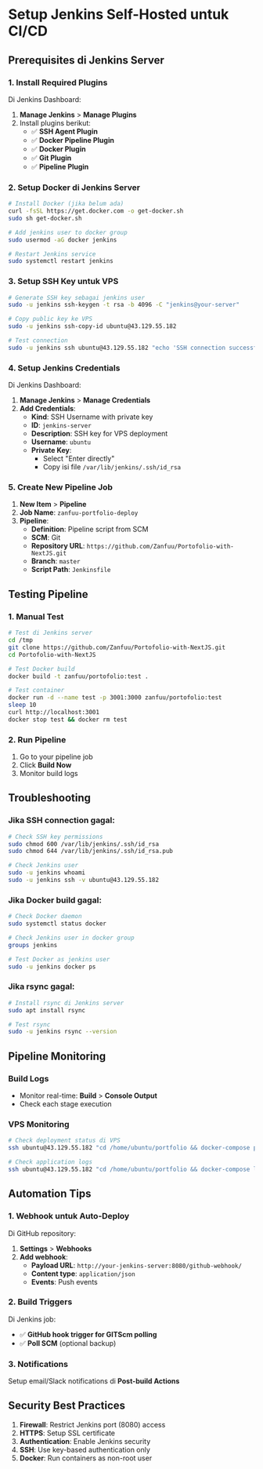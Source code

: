 # Setup Jenkins Self-Hosted untuk CI/CD

## Prerequisites di Jenkins Server

### 1. Install Required Plugins
Di Jenkins Dashboard:
1. **Manage Jenkins** > **Manage Plugins**
2. Install plugins berikut:
   - ✅ **SSH Agent Plugin**
   - ✅ **Docker Pipeline Plugin** 
   - ✅ **Docker Plugin**
   - ✅ **Git Plugin**
   - ✅ **Pipeline Plugin**

### 2. Setup Docker di Jenkins Server
```bash
# Install Docker (jika belum ada)
curl -fsSL https://get.docker.com -o get-docker.sh
sudo sh get-docker.sh

# Add jenkins user to docker group
sudo usermod -aG docker jenkins

# Restart Jenkins service
sudo systemctl restart jenkins
```

### 3. Setup SSH Key untuk VPS
```bash
# Generate SSH key sebagai jenkins user
sudo -u jenkins ssh-keygen -t rsa -b 4096 -C "jenkins@your-server"

# Copy public key ke VPS
sudo -u jenkins ssh-copy-id ubuntu@43.129.55.182

# Test connection
sudo -u jenkins ssh ubuntu@43.129.55.182 "echo 'SSH connection successful'"
```

### 4. Setup Jenkins Credentials
Di Jenkins Dashboard:
1. **Manage Jenkins** > **Manage Credentials**
2. **Add Credentials**:
   - **Kind**: SSH Username with private key
   - **ID**: `jenkins-server`
   - **Description**: SSH key for VPS deployment
   - **Username**: `ubuntu`
   - **Private Key**: 
     - Select "Enter directly"
     - Copy isi file `/var/lib/jenkins/.ssh/id_rsa`

### 5. Create New Pipeline Job
1. **New Item** > **Pipeline**
2. **Job Name**: `zanfuu-portfolio-deploy`
3. **Pipeline**:
   - **Definition**: Pipeline script from SCM
   - **SCM**: Git
   - **Repository URL**: `https://github.com/Zanfuu/Portofolio-with-NextJS.git`
   - **Branch**: `master`
   - **Script Path**: `Jenkinsfile`

## Testing Pipeline

### 1. Manual Test
```bash
# Test di Jenkins server
cd /tmp
git clone https://github.com/Zanfuu/Portofolio-with-NextJS.git
cd Portofolio-with-NextJS

# Test Docker build
docker build -t zanfuu/portofolio:test .

# Test container
docker run -d --name test -p 3001:3000 zanfuu/portofolio:test
sleep 10
curl http://localhost:3001
docker stop test && docker rm test
```

### 2. Run Pipeline
1. Go to your pipeline job
2. Click **Build Now**
3. Monitor build logs

## Troubleshooting

### Jika SSH connection gagal:
```bash
# Check SSH key permissions
sudo chmod 600 /var/lib/jenkins/.ssh/id_rsa
sudo chmod 644 /var/lib/jenkins/.ssh/id_rsa.pub

# Check Jenkins user
sudo -u jenkins whoami
sudo -u jenkins ssh -v ubuntu@43.129.55.182
```

### Jika Docker build gagal:
```bash
# Check Docker daemon
sudo systemctl status docker

# Check Jenkins user in docker group
groups jenkins

# Test Docker as jenkins user
sudo -u jenkins docker ps
```

### Jika rsync gagal:
```bash
# Install rsync di Jenkins server
sudo apt install rsync

# Test rsync
sudo -u jenkins rsync --version
```

## Pipeline Monitoring

### Build Logs
- Monitor real-time: **Build** > **Console Output**
- Check each stage execution

### VPS Monitoring
```bash
# Check deployment status di VPS
ssh ubuntu@43.129.55.182 "cd /home/ubuntu/portfolio && docker-compose ps"

# Check application logs
ssh ubuntu@43.129.55.182 "cd /home/ubuntu/portfolio && docker-compose logs -f"
```

## Automation Tips

### 1. Webhook untuk Auto-Deploy
Di GitHub repository:
1. **Settings** > **Webhooks**
2. **Add webhook**:
   - **Payload URL**: `http://your-jenkins-server:8080/github-webhook/`
   - **Content type**: `application/json`
   - **Events**: Push events

### 2. Build Triggers
Di Jenkins job:
- ✅ **GitHub hook trigger for GITScm polling**
- ✅ **Poll SCM** (optional backup)

### 3. Notifications
Setup email/Slack notifications di **Post-build Actions**

## Security Best Practices

1. **Firewall**: Restrict Jenkins port (8080) access
2. **HTTPS**: Setup SSL certificate
3. **Authentication**: Enable Jenkins security
4. **SSH**: Use key-based authentication only
5. **Docker**: Run containers as non-root user
